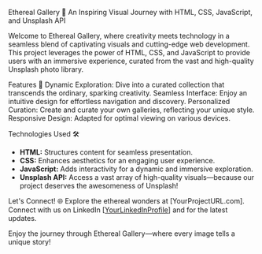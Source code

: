 Ethereal Gallery 🌌
An Inspiring Visual Journey with HTML, CSS, JavaScript, and Unsplash API

Welcome to Ethereal Gallery, where creativity meets technology in a seamless blend of captivating visuals and cutting-edge web development. This project leverages the power of HTML, CSS, and JavaScript to provide users with an immersive experience, curated from the vast and high-quality Unsplash photo library.

Features 🚀
Dynamic Exploration: Dive into a curated collection that transcends the ordinary, sparking creativity.
Seamless Interface: Enjoy an intuitive design for effortless navigation and discovery.
Personalized Curation: Create and curate your own galleries, reflecting your unique style.
Responsive Design: Adapted for optimal viewing on various devices.

Technologies Used 🛠️
- **HTML:** Structures content for seamless presentation.
- **CSS:** Enhances aesthetics for an engaging user experience.
- **JavaScript:** Adds interactivity for a dynamic and immersive exploration.
- **Unsplash API:** Access a vast array of high-quality visuals—because our project deserves the awesomeness of Unsplash!

Let's Connect! 🌐
Explore the ethereal wonders at [YourProjectURL.com]. Connect with us on LinkedIn [[YourLinkedInProfile](https://www.linkedin.com/in/nayakramulu/)] and for the latest updates.

Enjoy the journey through Ethereal Gallery—where every image tells a unique story!
